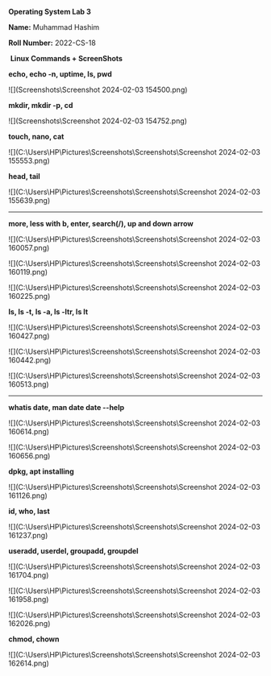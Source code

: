 **Operating System Lab 3**

**Name:**  Muhammad Hashim

**Roll Number:**  2022-CS-18



​                                                               **Linux Commands + ScreenShots**



**echo, echo -n, uptime, ls, pwd**

![](Screenshots\Screenshot 2024-02-03 154500.png)

**mkdir, mkdir -p, cd**

![](Screenshots\Screenshot 2024-02-03 154752.png)

**touch, nano, cat**

![](C:\Users\HP\Pictures\Screenshots\Screenshots\Screenshot 2024-02-03 155553.png)

**head, tail**

![](C:\Users\HP\Pictures\Screenshots\Screenshots\Screenshot 2024-02-03 155639.png)

****

**more, less with b, enter, search(/), up and down arrow**

![](C:\Users\HP\Pictures\Screenshots\Screenshots\Screenshot 2024-02-03 160057.png)

![](C:\Users\HP\Pictures\Screenshots\Screenshots\Screenshot 2024-02-03 160119.png)

![](C:\Users\HP\Pictures\Screenshots\Screenshots\Screenshot 2024-02-03 160225.png)

**ls, ls -t, ls -a, ls -ltr, ls lt**

![](C:\Users\HP\Pictures\Screenshots\Screenshots\Screenshot 2024-02-03 160427.png)

![](C:\Users\HP\Pictures\Screenshots\Screenshots\Screenshot 2024-02-03 160442.png)

![](C:\Users\HP\Pictures\Screenshots\Screenshots\Screenshot 2024-02-03 160513.png)

****

**whatis date, man date date --help**

![](C:\Users\HP\Pictures\Screenshots\Screenshots\Screenshot 2024-02-03 160614.png)

![](C:\Users\HP\Pictures\Screenshots\Screenshots\Screenshot 2024-02-03 160656.png)

**dpkg, apt installing**

![](C:\Users\HP\Pictures\Screenshots\Screenshots\Screenshot 2024-02-03 161126.png)

**id, who, last**

![](C:\Users\HP\Pictures\Screenshots\Screenshots\Screenshot 2024-02-03 161237.png)

**useradd, userdel, groupadd, groupdel**

![](C:\Users\HP\Pictures\Screenshots\Screenshots\Screenshot 2024-02-03 161704.png)

![](C:\Users\HP\Pictures\Screenshots\Screenshots\Screenshot 2024-02-03 161958.png)

![](C:\Users\HP\Pictures\Screenshots\Screenshots\Screenshot 2024-02-03 162026.png)

**chmod, chown**

![](C:\Users\HP\Pictures\Screenshots\Screenshots\Screenshot 2024-02-03 162614.png)
